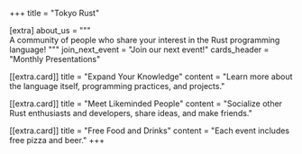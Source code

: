 +++
title = "Tokyo Rust"

[extra]
about_us = """\
A community of people who share your interest in the Rust programming language!
"""
join_next_event = "Join our next event!"
cards_header = "Monthly Presentations"

[[extra.card]]
title = "Expand Your Knowledge"
content = "Learn more about the language itself, programming practices, and projects."

[[extra.card]]
title = "Meet Likeminded People"
content = "Socialize other Rust enthusiasts and developers, share ideas, and make friends."

[[extra.card]]
title = "Free Food and Drinks"
content = "Each event includes free pizza and beer."
+++